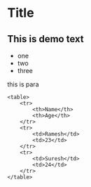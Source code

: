 # Title

## This is demo text
- one 
- two
- three

this is para

    <table>
        <tr>
            <th>Name</th>
            <th>Age</th>
        </tr>
        <tr>
            <td>Ramesh</td>
            <td>23</td>
        </tr>
        <tr>
            <td>Suresh</td>
            <td>24</td>
        </tr>
    </table>
